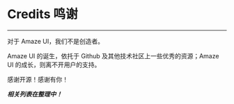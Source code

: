 # Credits 鸣谢
---

对于 Amaze UI，我们不是创造者。

Amaze UI 的诞生，依托于 Github 及其他技术社区上一些优秀的资源；Amaze UI 的成长，则离不开用户的支持。

感谢开源！感谢有你！

___相关列表在整理中！___